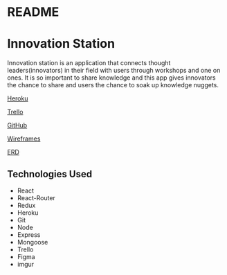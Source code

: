 # README
# Innovation Station

Innovation station is an application that connects thought leaders(innovators) in their field with users through workshops and one on ones. It is so important to share knowledge and this app gives innovators the chance to share and users the chance to soak up knowledge nuggets.  



[Heroku](https://beth-s-project-4.herokuapp.com/)

[Trello](https://trello.com/b/uyvnEAB4/project-4)

[GitHub](https://github.com/bethschoenfeld/project-4)

[Wireframes](https://i.imgur.com/s3z95x5.jpg)

[ERD](https://i.imgur.com/yo85pfp.jpg)


## Technologies Used

* React
* React-Router
* Redux
* Heroku
* Git
* Node
* Express
* Mongoose
* Trello 
* Figma
* imgur


